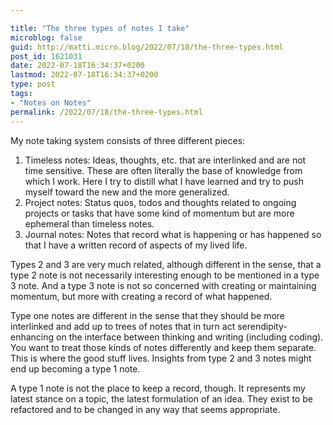 ```yaml
---

title: "The three types of notes I take"
microblog: false
guid: http://matti.micro.blog/2022/07/18/the-three-types.html
post_id: 1621031
date: 2022-07-18T16:34:37+0200
lastmod: 2022-07-18T16:34:37+0200
type: post
tags:
- "Notes on Notes"
permalink: /2022/07/18/the-three-types.html
---
```

<p>My note taking system consists of three different pieces:</p>
<ol>
<li>Timeless notes: Ideas, thoughts, etc. that are interlinked and are not time sensitive. These are often literally the base of knowledge from which I work. Here I try to distill what I have learned and try to push myself toward the new and the more generalized.</li>
<li>Project notes: Status quos, todos and thoughts related to ongoing projects or tasks that have some kind of momentum but are more ephemeral than timeless notes.</li>
<li>Journal notes: Notes that record what is happening or has happened so that I have a written record of aspects of my lived life.</li>
</ol>
<p>Types 2 and 3 are very much related, although different in the sense, that a type 2 note is not necessarily interesting enough to be mentioned in a type 3 note. And a type 3 note is not so concerned with creating or maintaining momentum, but more with creating a record of what happened.</p>
<p>Type one notes are different in the sense that they should be more interlinked and add up to trees of notes that in turn act serendipity-enhancing on the interface between thinking and writing (including coding). You want to treat those kinds of notes differently and keep them separate. This is where the good stuff lives. Insights from type 2 and 3 notes might end up becoming a type 1 note.</p>
<p>A type 1 note is not the place to keep a record, though. It represents my latest stance on a topic, the latest formulation of an idea. They exist to be refactored and to be changed in any way that seems appropriate.</p>
